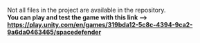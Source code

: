 Not all files in the project are available in the repository.<br>
<b>You can play and test the game with this link --><b> https://play.unity.com/en/games/319bda12-5c8c-4394-9ca2-9a6da0463465/spacedefender 
